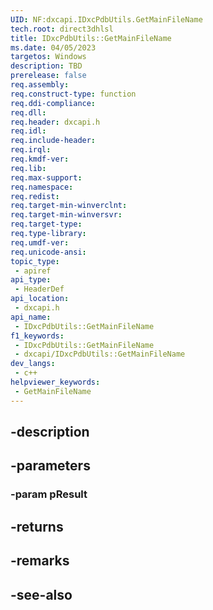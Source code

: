 ```yaml
---
UID: NF:dxcapi.IDxcPdbUtils.GetMainFileName
tech.root: direct3dhlsl
title: IDxcPdbUtils::GetMainFileName
ms.date: 04/05/2023
targetos: Windows
description: TBD
prerelease: false
req.assembly: 
req.construct-type: function
req.ddi-compliance: 
req.dll: 
req.header: dxcapi.h
req.idl: 
req.include-header: 
req.irql: 
req.kmdf-ver: 
req.lib: 
req.max-support: 
req.namespace: 
req.redist: 
req.target-min-winverclnt: 
req.target-min-winversvr: 
req.target-type: 
req.type-library: 
req.umdf-ver: 
req.unicode-ansi: 
topic_type:
 - apiref
api_type:
 - HeaderDef
api_location:
 - dxcapi.h
api_name:
 - IDxcPdbUtils::GetMainFileName
f1_keywords:
 - IDxcPdbUtils::GetMainFileName
 - dxcapi/IDxcPdbUtils::GetMainFileName
dev_langs:
 - c++
helpviewer_keywords:
 - GetMainFileName
---
```


## -description

## -parameters

### -param pResult

## -returns

## -remarks

## -see-also

